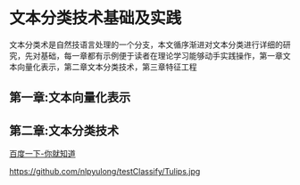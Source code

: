 # 文本分类技术基础及实践
文本分类术是自然技语言处理的一个分支，本文循序渐进对文本分类进行详细的研究，先对基础，每一章都有示例便于读者在理论学习能够动手实践操作，第一章文本向量化表示，第二章文本分类技术，第三章特征工程
## 第一章:文本向量化表示

## 第二章:文本分类技术



[百度一下-你就知道](http://www.baidu.com "百度一下")

https://github.com/nlpyulong/testClassify/Tulips.jpg
